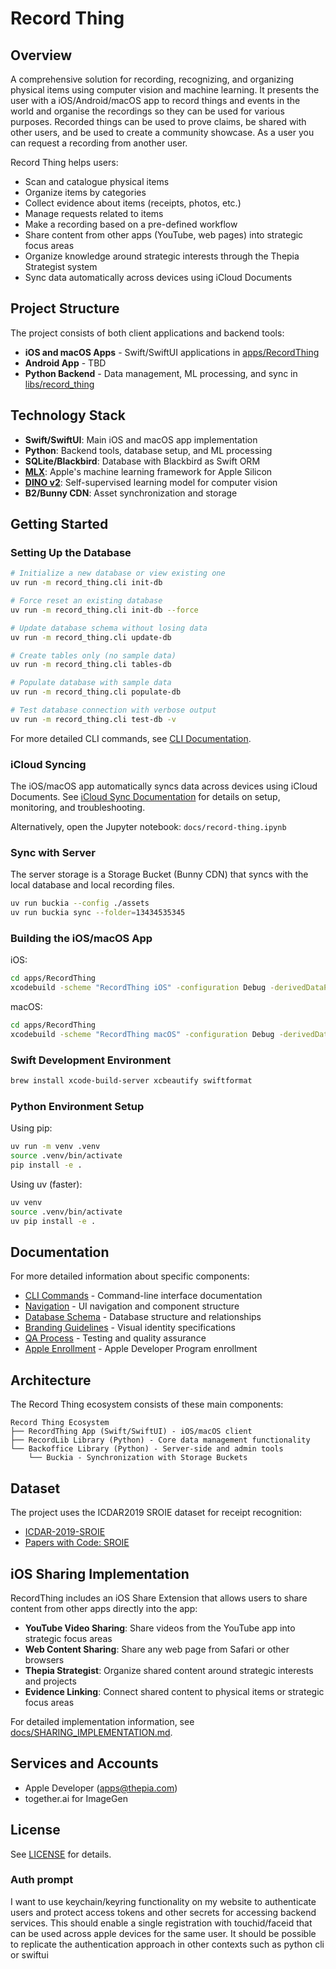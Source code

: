 # Record Thing

## Overview

A comprehensive solution for recording, recognizing, and organizing physical items using computer vision and machine learning. It presents the user with a iOS/Android/macOS app to record things and events in the world and organise the recordings so they can be used for various purposes.
Recorded things can be used to prove claims, be shared with other users, and be used to create a community showcase. As a user you can request a recording from another user.

Record Thing helps users:

- Scan and catalogue physical items
- Organize items by categories
- Collect evidence about items (receipts, photos, etc.)
- Manage requests related to items
- Make a recording based on a pre-defined workflow
- Share content from other apps (YouTube, web pages) into strategic focus areas
- Organize knowledge around strategic interests through the Thepia Strategist system
- Sync data automatically across devices using iCloud Documents

## Project Structure

The project consists of both client applications and backend tools:

- **iOS and macOS Apps** - Swift/SwiftUI applications in [apps/RecordThing](apps/RecordThing)
- **Android App** - TBD
- **Python Backend** - Data management, ML processing, and sync in [libs/record_thing](libs/record_thing)

## Technology Stack

- **Swift/SwiftUI**: Main iOS and macOS app implementation
- **Python**: Backend tools, database setup, and ML processing
- **SQLite/Blackbird**: Database with Blackbird as Swift ORM
- **[MLX](https://github.com/ml-explore/mlx)**: Apple's machine learning framework for Apple Silicon
- **[DINO v2](https://huggingface.co/mlx-vision/vit_small_patch14_518.dinov2-mlxim)**: Self-supervised learning model for computer vision
- **B2/Bunny CDN**: Asset synchronization and storage

## Getting Started

### Setting Up the Database

```bash
# Initialize a new database or view existing one
uv run -m record_thing.cli init-db

# Force reset an existing database
uv run -m record_thing.cli init-db --force

# Update database schema without losing data
uv run -m record_thing.cli update-db

# Create tables only (no sample data)
uv run -m record_thing.cli tables-db

# Populate database with sample data
uv run -m record_thing.cli populate-db

# Test database connection with verbose output
uv run -m record_thing.cli test-db -v
```

For more detailed CLI commands, see [CLI Documentation](docs/CLI.md).

### iCloud Syncing

The iOS/macOS app automatically syncs data across devices using iCloud Documents. See [iCloud Sync Documentation](docs/ICLOUD_SYNC.md) for details on setup, monitoring, and troubleshooting.

Alternatively, open the Jupyter notebook: `docs/record-thing.ipynb`

### Sync with Server

The server storage is a Storage Bucket (Bunny CDN) that syncs with the local database and local recording files.

```bash
uv run buckia --config ./assets
uv run buckia sync --folder=13434535345
```

### Building the iOS/macOS App

iOS:

```bash
cd apps/RecordThing
xcodebuild -scheme "RecordThing iOS" -configuration Debug -derivedDataPath ./DerivedData -destination "platform=iOS Simulator,name=iPhone 14 Pro"
```

macOS:

```bash
cd apps/RecordThing
xcodebuild -scheme "RecordThing macOS" -configuration Debug -derivedDataPath ./DerivedData
```

### Swift Development Environment

```bash
brew install xcode-build-server xcbeautify swiftformat
```

### Python Environment Setup

Using pip:

```bash
uv run -m venv .venv
source .venv/bin/activate
pip install -e .
```

Using uv (faster):

```bash
uv venv
source .venv/bin/activate
uv pip install -e .
```

## Documentation

For more detailed information about specific components:

- [CLI Commands](docs/CLI.md) - Command-line interface documentation
- [Navigation](docs/navigation.md) - UI navigation and component structure
- [Database Schema](docs/DATABASE.md) - Database structure and relationships
- [Branding Guidelines](docs/BRANDING.md) - Visual identity specifications
- [QA Process](docs/QA.md) - Testing and quality assurance
- [Apple Enrollment](docs/apple_enrollment.md) - Apple Developer Program enrollment

## Architecture

The Record Thing ecosystem consists of these main components:

```
Record Thing Ecosystem
├── RecordThing App (Swift/SwiftUI) - iOS/macOS client
├── RecordLib Library (Python) - Core data management functionality
└── Backoffice Library (Python) - Server-side and admin tools
    └── Buckia - Synchronization with Storage Buckets
```

## Dataset

The project uses the ICDAR2019 SROIE dataset for receipt recognition:

- [ICDAR-2019-SROIE](https://github.com/zzzDavid/ICDAR-2019-SROIE)
- [Papers with Code: SROIE](https://paperswithcode.com/dataset/sroie)

## iOS Sharing Implementation

RecordThing includes an iOS Share Extension that allows users to share content from other apps directly into the app:

- **YouTube Video Sharing**: Share videos from the YouTube app into strategic focus areas
- **Web Content Sharing**: Share any web page from Safari or other browsers
- **Thepia Strategist**: Organize shared content around strategic interests and projects
- **Evidence Linking**: Connect shared content to physical items or strategic focus areas

For detailed implementation information, see [docs/SHARING_IMPLEMENTATION.md](docs/SHARING_IMPLEMENTATION.md).

## Services and Accounts

- Apple Developer (<apps@thepia.com>)
- together.ai for ImageGen

## License

See [LICENSE](LICENSE) for details.

### Auth prompt

I want to use keychain/keyring functionality on my website to authenticate users and protect access tokens and other secrets for accessing backend services. This should enable a single registration with touchid/faceid that can be used across apple devices for the same user. It should be possible to replicate the authentication approach in other contexts such as python cli or swiftui
